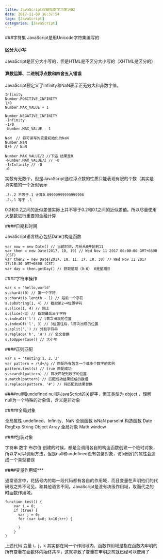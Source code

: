 ```yaml
---
title: JavaScript权威指南学习笔记02
date: 2017-11-09 16:37:54
tags: [JavaScript]
categories: [JavaScript]
---
```



###字符集
JavaScript是用Unicode字符集编写的

#### 区分大小写

JavaScript是区分大小写的，但是HTML是不区分大小写的（XHTML是区分的）

#### 算数运算、二进制浮点数和四舍五入错误
JavaScript预定义了Infinity和NaN表示正无穷大和非数字值。

    Infinity
    Number.POSITIVE_INFINITY
    1/0
    Number.MAX_VALUE + 1
    
    Number.NEGATIVE_INFINITY
    -Infinity
    -1/0
    -Number.MAX_VALUE - 1
    
    NaN  // 将可读写的变量初始化为NaN
    Number.NaN
    0/0 // NaN
    
    Number.MAX_VALUE/2 //下溢 结果是0
    -Number.MAX_VALUE/2 // -0
    -1/Infinity // -0
    -0


实数有无数个，但是JavaScript通过浮点数的性质只能表现有限的个数（其实是真实值的一个近似表示

    .3-.2 不等于.1 计算0.09999999999999998
    .2-.1 等于 .1
    
0.3和0.2之间的近似差值实际上并不等于0.2和0.1之间的近似差值。所以尽量使用大整数进行重要的金融计算    



####日期和时间

JavaScript语言核心包括Date()构造函数


    var now = new Date() // 当前时间，月份从0开始到11
    var then = new Date(2017, 10, 19) // Wed Nov 11 2017 00:00:00 GMT+0800 (CST)
    var then2 = new Date(2017, 10, 11, 17, 10, 30) // Wed Nov 11 2017 17:10:30 GMT+0800 (CST)
    var day = then.getDay() // 获取星期（0-6） 0是星期日

####字符串操作

    var s = 'hello,world'
    s.charAt(0) // 第一个字符
    s.charAt(s.length - 1) // 最后一个字符 
    s.substring(1, 4) // 截取第2~4位置字符
    s.slice(1, 4) // 同上
    s.slice(-3) // 截取最后三个字符
    s.indexOf('l') // l首次出现的位置
    s.indexOf('l', 3) // 3位置往后，l首次出现的位置
    s.split(',') // 分割字符串
    s.replace('h', 'H') // 全文替换
    s.toUpperCase() // 大小写

####正则匹配

    var s = 'testing:1, 2, 3'
    var pattern = /\d+/g // 匹配所有包含一个或多个数字的实例
    pattern.test(s) // true 匹配成功
    s.search(pattern) // 首次匹配到数字的位置
    s.match(pattern) // 匹配成功结果组成的数组
    s.replace(pattern, '#') // 将匹配到结果替换

####null和undefined
null是JavaScript的关键字，但其类型为 object ，理解null为一个特殊的对象值，含义是非对象

#####全局对象

全局属性 undefined、Infinity、NaN
全局函数 isNaN parseInt
构造函数 Date RegExp String Object Array
全局对象 Math window

####包装对象

字符串 数字 布尔值 创建的时候，都是会调用各自的构造函数创建一个临时对象，所以才可以调用方法，但是null和undefined没有包装对象，访问他们的属性会造成一个类型错误

####变量作用域***

通常语言中，花括号内的每一段代码都有各自的作用域，而且变量在声明他们的代码段之外不可见。和其他语言不同，JavaScript是没有块级作用域，取而代之的时函数作用域。

    function test() {
        var i = 0;
        if (true) {
          var j = 0;
          for (var k=0; k<10;k++) {
        
          }
        }
    }

上述代码 变量 i，j，k 其实都在同一个作用域内，函数作用域是指在函数内申明的所有变量在函数体内始终共享，这就导致了变量在申明之前就已经可以使用了

